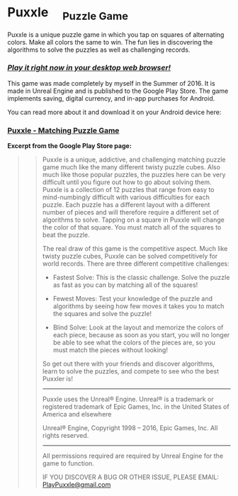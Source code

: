 # **Puxxle** &nbsp;&nbsp;&nbsp;<sub> Puzzle Game </sub>

Puxxle is a unique puzzle game in which you tap on squares of alternating colors. Make all colors the same to win. The fun lies in discovering the algorithms to solve the puzzles as well as challenging records.

### [*Play it right now in your desktop web browser!*](https://ryanawalters.github.io/Puxxle/)

This game was made completely by myself in the Summer of 2016. It is made in Unreal Engine and is published to the Google Play Store. The game implements saving, digital currency, and in-app purchases for Android.

You can read more about it and download it on your Android device here:
### [Puxxle - Matching Puzzle Game](https://play.google.com/store/apps/details?id=com.illiquid.puzzle)
**Excerpt from the Google Play Store page:**
<blockquote>
  <blockquote>
  <p>Puxxle is a unique, addictive, and challenging matching puzzle game much like the many different twisty puzzle cubes. Also much like those popular puzzles, the puzzles here can be very difficult until you figure out how to go about solving them. Puxxle is a collection of 12 puzzles that range from easy to mind-numbingly difficult with various difficulties for each puzzle. Each puzzle has a different layout with a different number of pieces and will therefore require a different set of algorithms to solve. Tapping on a square in Puxxle will change the color of that square. You must match all of the squares to beat the puzzle.

The real draw of this game is the competitive aspect. Much like twisty puzzle cubes, Puxxle can be solved competitively for world records. There are three different competitive challenges:

* Fastest Solve: This is the classic challenge. Solve the puzzle as fast as you can by matching all of the squares!

* Fewest Moves: Test your knowledge of the puzzle and algorithms by seeing how few moves it takes you to match the squares and solve the puzzle!

* Blind Solve: Look at the layout and memorize the colors of each piece, because as soon as you start, you will no longer be able to see what the colors of the pieces are, so you must match the pieces without looking!

So get out there with your friends and discover algorithms, learn to solve the puzzles, and compete to see who the best Puxxler is!

--------------

Puxxle uses the Unreal® Engine. Unreal® is a trademark or registered trademark of Epic Games, Inc. in the United States of America and elsewhere

Unreal® Engine, Copyright 1998 – 2016, Epic Games, Inc. All rights reserved.

--------------

All permissions required are required by Unreal Engine for the game to function.

IF YOU DISCOVER A BUG OR OTHER ISSUE, PLEASE EMAIL:
PlayPuxxle@gmail.com</p>
</blockquote>
</blockquote>


